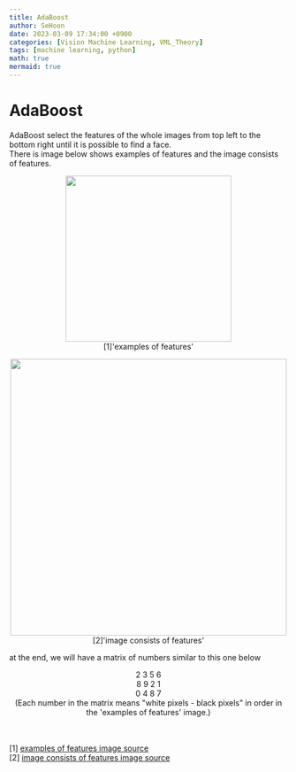 ```yaml
---
title: AdaBoost
author: SeHoon
date: 2023-03-09 17:34:00 +0900
categories: [Vision Machine Learning, VML_Theory]
tags: [machine learning, python]
math: true
mermaid: true
---
```


# AdaBoost

AdaBoost select the features of the whole images from top left to the bottom right until it is possible to find a face.<br>
There is image below shows examples of features and the image consists of features.<br>
<center>

<img src="https://user-images.githubusercontent.com/28240052/222947707-6382c837-614f-4b9c-a55e-3ba3fa1c827d.png" width=300px height=300px><br>
[1]'examples of features'<br>

<img src="https://user-images.githubusercontent.com/28240052/222949169-c22d51bf-18b8-4427-9b22-f4dc956b8c82.png" width=500px height=500px><br>
[2]'image consists of features'<br>
</center>

at the end, we will have a matrix of numbers similar to this one below<br>

<center>
2 3 5 6<br>
8 9 2 1<br>
0 4 8 7<br>
(Each number in the matrix means "white pixels - black pixels" in order in the 'examples of features' image.)
</center><br><br>

[1] [examples of features image source](https://www.udemy.com/course/computer-vision-masterclass/)<br>
[2] [image consists of features image source](https://www.udemy.com/course/computer-vision-masterclass/)<br>